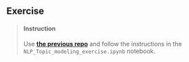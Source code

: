 


## Exercise

> #### Instruction
> Use [**the previous repo**](https://github.com/lighthouse-labs/NLP_exercise.git) and follow the instructions in the `NLP_Topic_modeling_exercise.ipynb` notebook.
